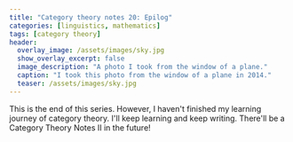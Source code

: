 ```yaml
---
title: "Category theory notes 20: Epilog"
categories: [linguistics, mathematics]
tags: [category theory]
header:
  overlay_image: /assets/images/sky.jpg
  show_overlay_excerpt: false
  image_description: "A photo I took from the window of a plane."
  caption: "I took this photo from the window of a plane in 2014."
  teaser: /assets/images/sky.jpg
---
```


This is the end of this series. However, I haven't finished my learning journey of category theory. I'll keep learning and keep writing. There'll be a Category Theory Notes II in the future!
